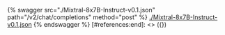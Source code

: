 [#references:start]: <> ({ "template": "openapi" })
{% swagger src="./Mixtral-8x7B-Instruct-v0.1.json" path="/v2/chat/completions" method="post" %}
[./Mixtral-8x7B-Instruct-v0.1.json](./Mixtral-8x7B-Instruct-v0.1.json)
{% endswagger %}
[#references:end]: <> ({})